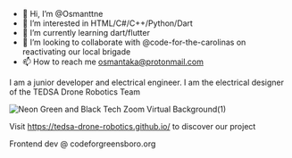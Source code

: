 - 👋 Hi, I’m @Osmanttne
- 👀 I’m interested in HTML/C#/C++/Python/Dart
- 🌱 I’m currently learning dart/flutter
- 💞️ I’m looking to collaborate with @code-for-the-carolinas on reactivating our local brigade 
- 📫 How to reach me osmantaka@protonmail.com

I am a junior developer and electrical engineer. I am the electrical designer of the TEDSA Drone Robotics Team




![Neon Green and Black Tech Zoom Virtual Background(1)](https://user-images.githubusercontent.com/85412764/184512100-8fc75d0e-404e-43d0-84fa-aa511c8af9a0.png)

Visit https://tedsa-drone-robotics.github.io/ to discover our project 

Frontend dev @ codeforgreensboro.org
